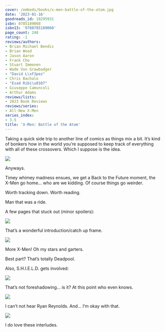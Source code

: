 ```yaml
---
cover: /embeds/books/x-men-battle-of-the-atom.jpg
date: '2023-01-16'
goodreads_id: 18295931
isbn: 0785189068
isbn13: '9780785189060'
page_count: 248
rating: -1
reviews/authors:
- Brian Michael Bendis
- Brian Wood
- Jason Aaron
- Frank Cho
- Stuart Immonen
- Wade Von Grawbadger
- "David L\xF3pez"
- Chris Bachalo
- "Esad Ribi\u0107"
- Giuseppe Camuncoli
- Arthur Adams
reviews/lists:
- 2023 Book Reviews
reviews/series:
- All-New X-Men
series_index:
- 3.5
title: 'X-Men: Battle of the Atom'
---
```

Taking a quick side trip to another line of comics as things mix a bit. It’s kind of bonkers how in the world you’re supposed to keep track of everything with all of these crossovers. Which I suppose is the idea. 

![](/embeds/books/attachments/all-new-x-men-3-5-016b60.png)

Anyways. 

Timey whimey madness ensues, we get a Back to the Future moment, the X-Men go home… who are we kidding. Of course things go weirder. 

Worth tracking down. Worth reading. 

Man  that was a ride. 

<!--more-->

A few pages that stuck out (minor spoilers):

![](/embeds/books/attachments/all-new-x-men-3-5-4a8c3b.png)

That’s a wonderful introduction/catch up frame. 

![](/embeds/books/attachments/all-new-x-men-3-5-6e6182.png)

More X-Men! Oh my stars and garters. 

Best part? That’s totally Deadpool. 

Also, S.H.I.E.L.D. gets involved:

![](/embeds/books/attachments/all-new-x-men-3-5-2a1de9.png)

That’s not foreshadowing… is it? At this point who even knows. 

![](/embeds/books/attachments/all-new-x-men-3-5-8e6cce.png)

I can’t not hear Ryan Reynolds. And… I’m okay with that. 

![](/embeds/books/attachments/all-new-x-men-3-5-e5dbc3.png)

I do love these interludes. 


